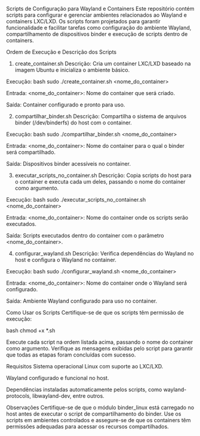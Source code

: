 Scripts de Configuração para Wayland e Containers
Este repositório contém scripts para configurar e gerenciar ambientes relacionados ao Wayland e containers LXC/LXD. Os scripts foram projetados para garantir funcionalidade e facilitar tarefas como configuração do ambiente Wayland, compartilhamento de dispositivos binder e execução de scripts dentro de containers.

Ordem de Execução e Descrição dos Scripts

1. create_container.sh
Descrição: Cria um container LXC/LXD baseado na imagem Ubuntu e inicializa o ambiente básico.

Execução:
bash
 sudo ./create_container.sh <nome_do_container>

Entrada: 
 <nome_do_container>: Nome do container que será criado.

Saída:
 Container configurado e pronto para uso.

2. compartilhar_binder.sh
 Descrição: Compartilha o sistema de arquivos binder (/dev/binderfs) do host com o container.

Execução:
 bash
 sudo ./compartilhar_binder.sh <nome_do_container>

Entrada:
 <nome_do_container>: Nome do container para o qual o binder será compartilhado.

Saída:
 Dispositivos binder acessíveis no container.

3. executar_scripts_no_container.sh
 Descrição: Copia scripts do host para o container e executa cada um deles, passando o nome do container como argumento.

Execução:
 bash
 sudo ./executar_scripts_no_container.sh <nome_do_container>

Entrada:
 <nome_do_container>: Nome do container onde os scripts serão executados.

Saída:
 Scripts executados dentro do container com o parâmetro <nome_do_container>.

4. configurar_wayland.sh
Descrição: Verifica dependências do Wayland no host e configura o Wayland no container.

Execução:
 bash
 sudo ./configurar_wayland.sh <nome_do_container>

Entrada:
 <nome_do_container>: Nome do container onde o Wayland será configurado.

Saída:
 Ambiente Wayland configurado para uso no container.

Como Usar os Scripts
Certifique-se de que os scripts têm permissão de execução:

 bash
 chmod +x *.sh

Execute cada script na ordem listada acima, passando o nome do container como argumento.
Verifique as mensagens exibidas pelo script para garantir que todas as etapas foram concluídas com sucesso.

Requisitos
Sistema operacional Linux com suporte ao LXC/LXD.

Wayland configurado e funcional no host.

Dependências instaladas automaticamente pelos scripts, como wayland-protocols, libwayland-dev, entre outros.

Observações
Certifique-se de que o módulo binder_linux está carregado no host antes de executar o script de compartilhamento do binder.
Use os scripts em ambientes controlados e assegure-se de que os containers têm permissões adequadas para acessar os recursos compartilhados.
